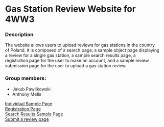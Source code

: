 # Gas Station Review Website for 4WW3

### Description
The website allows users to upload reviews for gas stations in the country of Poland. It is composed of a search page, a sample object page displaying a review for a single gas station, a sample search results page, a registration page for the user to make an account, and a sample review submission page for the user to upload a gas station review.

### Group members:
- Jakub Pawlikowski
- Anthony Mella

[Individual Sample Page](http://polandgasreviews.me/individual_sample.html)  
[Registration Page](http://polandgasreviews.me/registration.html)  
[Search Results Sample Page](http://polandgasreviews.me/results_sample.html)  
[Submit a review page](http://polandgasreviews.mei/submission.html)  
